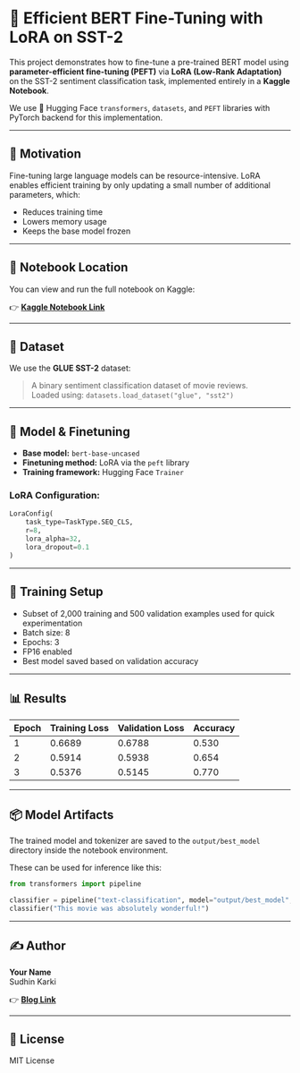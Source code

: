 # 🚀 Efficient BERT Fine-Tuning with LoRA on SST-2

This project demonstrates how to fine-tune a pre-trained BERT model using **parameter-efficient fine-tuning (PEFT)** via **LoRA (Low-Rank Adaptation)** on the SST-2 sentiment classification task, implemented entirely in a **Kaggle Notebook**.

We use 🤗 Hugging Face `transformers`, `datasets`, and `PEFT` libraries with PyTorch backend for this implementation.

---

## 🧠 Motivation

Fine-tuning large language models can be resource-intensive. LoRA enables efficient training by only updating a small number of additional parameters, which:
- Reduces training time
- Lowers memory usage
- Keeps the base model frozen

---

## 📓 Notebook Location

You can view and run the full notebook on Kaggle:

👉 **[Kaggle Notebook Link](https://www.kaggle.com/code/sudhinkarki/tangible2)**  


---

## 🧪 Dataset

We use the **GLUE SST-2** dataset:
> A binary sentiment classification dataset of movie reviews.  
Loaded using: `datasets.load_dataset("glue", "sst2")`

---

## 🧬 Model & Finetuning

- **Base model:** `bert-base-uncased`
- **Finetuning method:** LoRA via the `peft` library
- **Training framework:** Hugging Face `Trainer`

### LoRA Configuration:
```python
LoraConfig(
    task_type=TaskType.SEQ_CLS,
    r=8,
    lora_alpha=32,
    lora_dropout=0.1
)
```

---

## 🧠 Training Setup

- Subset of 2,000 training and 500 validation examples used for quick experimentation
- Batch size: 8
- Epochs: 3
- FP16 enabled
- Best model saved based on validation accuracy

---

## 📊 Results

| Epoch | Training Loss | Validation Loss | Accuracy |
|-------|---------------|-----------------|----------|
| 1     | 0.6689        | 0.6788          | 0.530    |
| 2     | 0.5914        | 0.5938          | 0.654    |
| 3     | 0.5376        | 0.5145          | 0.770    |

---

## 📦 Model Artifacts

The trained model and tokenizer are saved to the `output/best_model` directory inside the notebook environment.

These can be used for inference like this:

```python
from transformers import pipeline

classifier = pipeline("text-classification", model="output/best_model", tokenizer="output/best_model")
classifier("This movie was absolutely wonderful!")
```

---

## ✍️ Author

**Your Name**  
Sudhin Karki

👉 **[Blog Link](https://techgigsudhin20.hashnode.dev/fine-tuning-bert-efficiently-with-lora-for-sentiment-analysis-sst-2)** 

---

## 📄 License

MIT License
